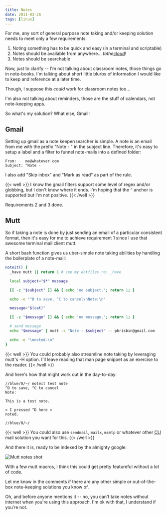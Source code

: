 ```yaml
---
title: Notes
date: 2011-03-26
tags: [linux]
---
```


For me, any sort of general purpose note taking and/or keeping solution 
needs to meet only a few requirements:

1. Noting something has to be quick and easy (in a terminal and scriptable)
2. Notes should be available from anywhere... *tothe[cloud][]!*
3. Notes should be searchable

Now, just to clarify -- I'm not talking about classroom notes, those 
things go in note-books. I'm talking about short little blurbs of 
information I would like to keep and reference at a later time. 

Though, I suppose this *could* work for classroom notes too...

I'm also not talking about reminders, those are the stuff of calendars, 
not note-keeping apps.

So what's my solution? What else, Gmail!

## Gmail

Setting up gmail as a note keeper/searcher is simple. A note is an email 
from me with the prefix "Note - " in the subject line. Therefore, it's 
easy to setup a label and a filter to funnel note-mails into a defined 
folder:

    From:    me@whatever.com
    Subject: ^Note - 

I also add "Skip inbox" and "Mark as read" as part of the rule.

{{< well >}}
I know the gmail filters support some level of regex and/or globbing, 
but I don't know where it ends. I'm hoping that the `^` anchor is 
supported but I'm not positive.
{{< /well >}}

Requirements 2 and 3 done.

## Mutt

So if taking a note is done by just sending an email of a particular 
consistent format, then it's easy for me to achieve requirement 1 since 
I use that awesome terminal mail client mutt.

A short bash function gives us uber-simple note taking abilities by 
handling the boilerplate of a note-mail:

```bash 
noteit() {
  _have mutt || return 1 # see my dotfiles re: _have

  local subject="$*" message

  [[ -z "$subject" ]] && { echo 'no subject.'; return 1; }

  echo -e "^D to save, ^C to cancel\nNote:\n"

  message="$(cat)"

  [[ -z "$message" ]] && { echo 'no message.'; return 1; }

  # send message
  echo "$message" | mutt -s "Note - $subject" -- pbrisbin@gmail.com

  echo -e "\nnoted.\n"
}
```

{{< well >}}
You could probably also streamline note taking by leveraging mutt's -H 
option. I'll leave reading that man page snippet as an exercise to the 
reader.
{{< /well >}}

And here's how that might work out in the day-to-day:

    //blue/0/~/ noteit test note
    ^D to save, ^C to cancel
    Note:

    This is a test note.

    < I pressed ^D here >
    noted.

    //blue/0/~/

{{< well >}}
You could also use `sendmail`, `mailx`, `msmtp` or whatever other <abbr 
title="command line interface">CLI</abbr> mail solution you want for 
this.
{{< /well >}}

And there it is, ready to be indexed by the almighty google:

![Mutt notes shot](https://images.pbrisbin.com/notes/mutt-notes.png)

With a few mutt macros, I think this could get pretty featureful without 
a lot of code.

Let me know in the comments if there are any other simple or 
out-of-the-box note-keeping solutions you know of.

Oh, and before anyone mentions it -- no, you can't take notes without 
internet when you're using this approach. I'm ok with that, I understand 
if you're not.

[cloud]: http://farm6.static.flickr.com/5001/5191055713_31af0bc3e7.jpg "lol"
